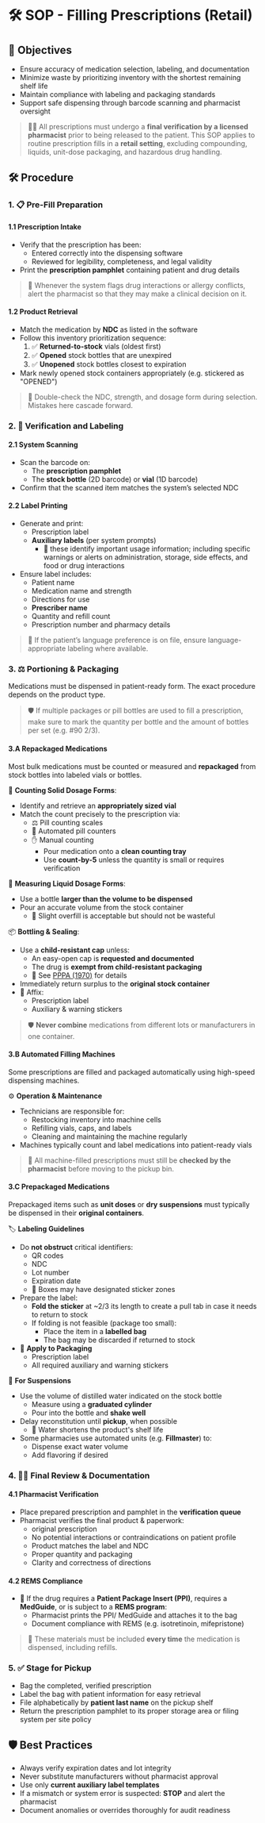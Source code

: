 # 🛠️ SOP - Filling Prescriptions (Retail)

## 🔑 Objectives

- Ensure accuracy of medication selection, labeling, and documentation  
- Minimize waste by prioritizing inventory with the shortest remaining shelf life  
- Maintain compliance with labeling and packaging standards  
- Support safe dispensing through barcode scanning and pharmacist oversight

> 🧑‍⚕️ All prescriptions must undergo a **final verification by a licensed pharmacist** prior to being released to the patient. This SOP applies to routine prescription fills in a **retail setting**, excluding compounding, liquids, unit-dose packaging, and hazardous drug handling.

## 🛠️ Procedure

### 1. 📋 Pre-Fill Preparation

#### 1.1 Prescription Intake

- Verify that the prescription has been:
  - Entered correctly into the dispensing software
  - Reviewed for legibility, completeness, and legal validity
- Print the **prescription pamphlet** containing patient and drug details

> 📌 Whenever the system flags drug interactions or allergy conflicts, alert the pharmacist so that they may make a clinical decision on it.

#### 1.2 Product Retrieval

- Match the medication by **NDC** as listed in the software
- Follow this inventory prioritization sequence:
  1. ✅ **Returned-to-stock** vials (oldest first)
  2. ✅ **Opened** stock bottles that are unexpired
  3. ✅ **Unopened** stock bottles closest to expiration
- Mark newly opened stock containers appropriately (e.g. stickered as "OPENED")

> 📌 Double-check the NDC, strength, and dosage form during selection. Mistakes here cascade forward.

### 2. 🧪 Verification and Labeling

#### 2.1 System Scanning

- Scan the barcode on:
  - The **prescription pamphlet**
  - The **stock bottle** (2D barcode) or **vial** (1D barcode)
- Confirm that the scanned item matches the system’s selected NDC

#### 2.2 Label Printing

- Generate and print:
  - Prescription label
  - **Auxiliary labels** (per system prompts)
    - 📌 these identify important usage information; including specific warnings or alerts on administration, storage, side effects, and food or drug interactions
- Ensure label includes:
  - Patient name
  - Medication name and strength
  - Directions for use
  - **Prescriber name**
  - Quantity and refill count
  - Prescription number and pharmacy details

> 📌 If the patient’s language preference is on file, ensure language-appropriate labeling where available.

### 3. ⚖️ Portioning & Packaging

Medications must be dispensed in patient-ready form. The exact procedure depends on the product type.

> 🛡️ If multiple packages or pill bottles are used to fill a prescription, make sure to mark the quantity per bottle and the amount of bottles per set (e.g. #90 2/3).

#### 3.A Repackaged Medications

Most bulk medications must be counted or measured and **repackaged** from stock bottles into labeled vials or bottles.

🔢 **Counting Solid Dosage Forms**:

- Identify and retrieve an **appropriately sized vial**
- Match the count precisely to the prescription via:
  - ⚖️ Pill counting scales  
  - 🤖 Automated pill counters
  - ✋ Manual counting
    - Pour medication onto a **clean counting tray**
    - Use **count-by-5** unless the quantity is small or requires verification

🔢 **Measuring Liquid Dosage Forms**:

- Use a bottle **larger than the volume to be dispensed**
- Pour an accurate volume from the stock container  
  - 📌 Slight overfill is acceptable but should not be wasteful

📦 **Bottling & Sealing**:

- Use a **child-resistant cap** unless:
  - An easy-open cap is **requested and documented**
  - The drug is **exempt from child-resistant packaging**
  - 🔗 See [PPPA (1970)](../law/packaging_labeling.md#poison-prevention-packaging-act-pppa-1970) for details
- Immediately return surplus to the **original stock container**
- 📎 Affix:
  - Prescription label
  - Auxiliary & warning stickers

> 🛡️ **Never combine** medications from different lots or manufacturers in one container.

#### 3.B Automated Filling Machines

Some prescriptions are filled and packaged automatically using high-speed dispensing machines.

⚙️ **Operation & Maintenance**

- Technicians are responsible for:
  - Restocking inventory into machine cells
  - Refilling vials, caps, and labels
  - Cleaning and maintaining the machine regularly
- Machines typically count and label medications into patient-ready vials

> 📌 All machine-filled prescriptions must still be **checked by the pharmacist** before moving to the pickup bin.

#### 3.C Prepackaged Medications

Prepackaged items such as **unit doses** or **dry suspensions** must typically be dispensed in their **original containers**.

🏷️ **Labeling Guidelines**

- Do **not obstruct** critical identifiers:
  - QR codes
  - NDC
  - Lot number
  - Expiration date
  - 📌 Boxes may have designated sticker zones
- Prepare the label:
  - **Fold the sticker** at ~2/3 its length to create a pull tab in case it needs to return to stock  
  - If folding is not feasible (package too small):
    - Place the item in a **labelled bag**
    - The bag may be discarded if returned to stock
- 📎 **Apply to Packaging**
  - Prescription label
  - All required auxiliary and warning stickers

🥤 **For Suspensions**

<!-- - Place labeled bottle into a "Mix" bag -->
- Use the volume of distilled water indicated on the stock bottle
  - Measure using a **graduated cylinder**
  - Pour into the bottle and **shake well**
- Delay reconstitution until **pickup**, when possible
  - 📌 Water shortens the product's shelf life
- Some pharmacies use automated units (e.g. **Fillmaster**) to:
  - Dispense exact water volume
  - Add flavoring if desired

### 4. 🧑‍⚕️ Final Review & Documentation

#### 4.1 Pharmacist Verification

- Place prepared prescription and pamphlet in the **verification queue**
- Pharmacist verifies the final product & paperwork:
  - original prescription
  - No potential interactions or contraindications on patient profile
  - Product matches the label and NDC
  - Proper quantity and packaging
  - Clarity and correctness of directions

#### 4.2 REMS Compliance

- 📰 If the drug requires a **Patient Package Insert (PPI)**, requires a **MedGuide**, or is subject to a **REMS program**:
  - Pharmacist prints the PPI/ MedGuide and attaches it to the bag
  - Document compliance with REMS (e.g. isotretinoin, mifepristone)

> 🧾 These materials must be included **every time** the medication is dispensed, including refills.

### 5. ✅ Stage for Pickup

- Bag the completed, verified prescription
- Label the bag with patient information for easy retrieval
- File alphabetically by **patient last name** on the pickup shelf
- Return the prescription pamphlet to its proper storage area or filing system per site policy

## 🛡️ Best Practices

- Always verify expiration dates and lot integrity  
- Never substitute manufacturers without pharmacist approval  
- Use only **current auxiliary label templates**  
- If a mismatch or system error is suspected: **STOP** and alert the pharmacist  
- Document anomalies or overrides thoroughly for audit readiness  
